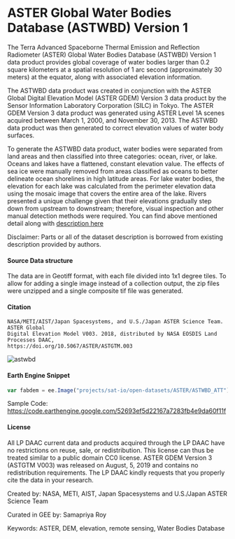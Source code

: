 # ASTER Global Water Bodies Database (ASTWBD) Version 1

The Terra Advanced Spaceborne Thermal Emission and Reflection Radiometer (ASTER) Global Water Bodies Database (ASTWBD) Version 1 data product provides global coverage of water bodies larger than 0.2 square kilometers at a spatial resolution of 1 arc second (approximately 30 meters) at the equator, along with associated elevation information.

The ASTWBD data product was created in conjunction with the ASTER Global Digital Elevation Model (ASTER GDEM) Version 3 data product by the Sensor Information Laboratory Corporation (SILC) in Tokyo. The ASTER GDEM Version 3 data product was generated using ASTER Level 1A scenes acquired between March 1, 2000, and November 30, 2013. The ASTWBD data product was then generated to correct elevation values of water body surfaces.

To generate the ASTWBD data product, water bodies were separated from land areas and then classified into three categories: ocean, river, or lake. Oceans and lakes have a flattened, constant elevation value. The effects of sea ice were manually removed from areas classified as oceans to better delineate ocean shorelines in high latitude areas. For lake water bodies, the elevation for each lake was calculated from the perimeter elevation data using the mosaic image that covers the entire area of the lake. Rivers presented a unique challenge given that their elevations gradually step down from upstream to downstream; therefore, visual inspection and other manual detection methods were required. You can find above mentioned detail along with [description here](https://lpdaac.usgs.gov/products/astwbdv001/)

Disclaimer: Parts or all of the dataset description is borrowed from existing description provided by authors.

#### Source Data structure
The data are in Geotiff format, with each file divided into 1x1 degree tiles. To allow for adding a single image instead of a collection output, the zip files were unzipped and a single composite tif file was generated.

#### Citation

```
NASA/METI/AIST/Japan Spacesystems, and U.S./Japan ASTER Science Team. ASTER Global
Digital Elevation Model V003. 2018, distributed by NASA EOSDIS Land Processes DAAC,
https://doi.org/10.5067/ASTER/ASTGTM.003
```

![astwbd](https://user-images.githubusercontent.com/6677629/158250993-cf99f11d-d1bd-4661-b152-81546a42827c.gif)

#### Earth Engine Snippet

```js
var fabdem = ee.Image("projects/sat-io/open-datasets/ASTER/ASTWBD_ATT");
```

Sample Code: https://code.earthengine.google.com/52693ef5d22167a7283fb4e9da60f11f

#### License

All LP DAAC current data and products acquired through the LP DAAC have no restrictions on reuse, sale, or redistribution. This license can thus be treated similar to a public domain CC0 license. ASTER GDEM Version 3 (ASTGTM V003) was released on August, 5, 2019 and contains no redistribution requirements. The LP DAAC kindly requests that you properly cite the data in your research.

Created by:  NASA, METI, AIST, Japan Spacesystems and U.S./Japan ASTER Science Team

Curated in GEE by: Samapriya Roy

Keywords: ASTER, DEM, elevation, remote sensing, Water Bodies Database
